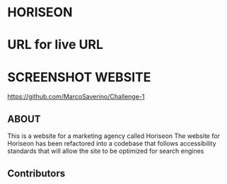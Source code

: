 
# HORISEON 

# URL for live URL

# SCREENSHOT WEBSITE

https://github.com/MarcoSaverino/Challenge-1



## ABOUT
This is a website for a marketing agency called Horiseon
The website for Horiseon has been refactored into a codebase that follows accessibility standards
that will allow the site to be optimized for search engines

## Contributors
